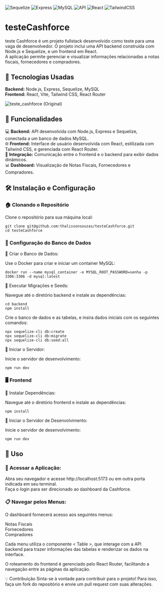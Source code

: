 ![Sequelize](https://img.shields.io/badge/Sequelize-v6.37.3-52B0E7)
![Express](https://img.shields.io/badge/Express-v4.19.2-gray)
![MySQL](https://img.shields.io/badge/MySQL-v8.0.31-F68C2E)
![API](https://img.shields.io/badge/API-REST-yellow)
![React](https://img.shields.io/badge/React-v17.0.2-blue)
![TailwindCSS](https://img.shields.io/badge/TailwindCSS-v2.2.19-06B6D4)
# testeCashforce

teste Cashforce é um projeto fullstack desenvolvido como teste para uma vaga de desenvolvedor. O projeto inclui uma API backend construída com Node.js e Sequelize, e um frontend em React.<br>
A aplicação permite gerenciar e visualizar informações relacionadas a notas fiscais, fornecedores e compradores.

## 🧩 Tecnologias Usadas
**Backend:** Node.js, Express, Sequelize, MySQL<br>
**Frontend:** React, Vite, Tailwind CSS, React Router
<br>

![teste_cashforce (Original)](https://github.com/user-attachments/assets/fa2504ea-bfba-4b41-9e6c-1f14e331f7db)





## 🚀 Funcionalidades
💻 **Backend:** API desenvolvida com Node.js, Express e Sequelize, conectada a um banco de dados MySQL.<br>
🌐 **Frontend:** Interface de usuário desenvolvida com React, estilizada com Tailwind CSS, e gerenciada com React Router.<br>
🔗 **Integração:** Comunicação entre o frontend e o backend para exibir dados dinâmicos.<br>
📊 **Dashboard:** Visualização de Notas Fiscais, Fornecedores e Compradores.


## 🛠️ Instalação e Configuração

### 🏠 Clonando o Repositório
Clone o repositório para sua máquina local:

    git clone git@github.com:thalissonsouzas/testeCashforce.git
    cd testeCashforce
    

### 🔧 Configuração do Banco de Dados
🔹 Criar o Banco de Dados:

Use o Docker para criar e iniciar um container MySQL:

    
    docker run --name mysql_container -e MYSQL_ROOT_PASSWORD=senha -p 3306:3306 -d mysql:latest
    

🔹 Executar Migrações e Seeds:

Navegue até o diretório backend e instale as dependências:
   
    cd backend
    npm install

Crie o banco de dados e as tabelas, e insira dados iniciais com os seguintes comandos:


    npx sequelize-cli db:create
    npx sequelize-cli db:migrate
    npx sequelize-cli db:seed:all

🔹 Iniciar o Servidor:

Inicie o servidor de desenvolvimento:

    npm run dev

### 🖥️ Frontend
🔹 Instalar Dependências:

Navegue até o diretório frontend e instale as dependências:


    
    npm install


🔹 Iniciar o Servidor de Desenvolvimento:

Inicie o servidor de desenvolvimento:

    npm run dev


## 🌟 Uso

### 🔗 Acessar a Aplicação:

Abra seu navegador e acesse http://localhost:5173 ou em outra porta indicada em seu terminal.<br> Faça o login para ser direcionado ao dashboard da Cashforce.

### 📋 Navegar pelos Menus:

O dashboard fornecerá acesso aos seguintes menus:

Notas Fiscais<br>
Fornecedores<br>
Compradores

Cada menu utiliza o componente < Table >, que interage com a API backend para trazer informações das tabelas e renderizar os dados na interface.

O roteamento do frontend é gerenciado pelo React Router, facilitando a navegação entre as páginas da aplicação.


💡 Contribuição
Sinta-se à vontade para contribuir para o projeto! Para isso, faça um fork do repositório e envie um pull request com suas alterações.

